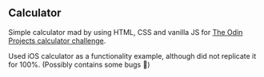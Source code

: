 ## Calculator
Simple calculator mad by using HTML, CSS and vanilla JS for [The Odin Projects calculator challenge](https://www.theodinproject.com/lessons/foundations-calculator).

Used iOS calculator as a functionality example, although did not replicate it for 100%. (Possibly contains some bugs 🫣)